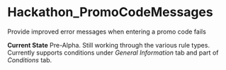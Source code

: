 Hackathon_PromoCodeMessages
===========================

Provide improved error messages when entering a promo code fails

**Current State**
Pre-Alpha. Still working through the various rule types. Currently supports conditions under *General Information* tab and part of *Conditions* tab.
